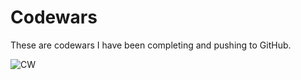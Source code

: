 # <strong>Codewars</strong>

These are codewars I have been completing and pushing to GitHub. 

![CW](https://user-images.githubusercontent.com/98935149/172018246-1f5309d5-2b24-451c-9559-f6c1dc4f3097.jpg)
